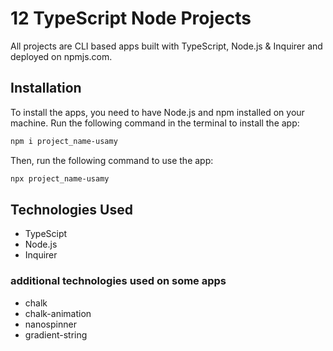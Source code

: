 # 12 TypeScript Node Projects

All projects are CLI based apps built with TypeScript, Node.js & Inquirer and deployed on npmjs.com.

## Installation

To install the apps, you need to have Node.js and npm installed on your machine.
Run the following command in the terminal to install the app:

```bash
npm i project_name-usamy
```

Then, run the following command to use the app:

```bash
npx project_name-usamy
```

## Technologies Used

- TypeScipt
- Node.js
- Inquirer

### additional technologies used on some apps

- chalk
- chalk-animation
- nanospinner
- gradient-string
